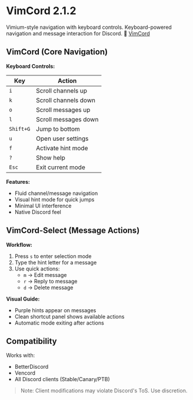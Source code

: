 # VimCord 2.1.2
Vimium-style navigation with keyboard controls.
Keyboard-powered navigation and message interaction for Discord.
🎥 [VimCord](https://youtu.be/0eI0_Dnu_o4)

## VimCord (Core Navigation)

**Keyboard Controls:**

| Key       | Action                  |
|-----------|-------------------------|
| `i`       | Scroll channels up      |
| `k`       | Scroll channels down    |
| `o`       | Scroll messages up      |
| `l`       | Scroll messages down    |
| `Shift+G` | Jump to bottom          |
| `u`       | Open user settings      |
| `f`       | Activate hint mode      |
| `?`       | Show help               |
| `Esc`     | Exit current mode       |

**Features:**
- Fluid channel/message navigation
- Visual hint mode for quick jumps
- Minimal UI interference
- Native Discord feel

## VimCord-Select (Message Actions)

**Workflow:**
1. Press `s` to enter selection mode
2. Type the hint letter for a message
3. Use quick actions:
   - `m` → Edit message
   - `r` → Reply to message
   - `d` → Delete message

**Visual Guide:**
- Purple hints appear on messages
- Clean shortcut panel shows available actions
- Automatic mode exiting after actions

## Compatibility

Works with:
- BetterDiscord
- Vencord
- All Discord clients (Stable/Canary/PTB)

> Note: Client modifications may violate Discord's ToS. Use discretion.
